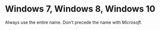 # Windows 7, Windows 8, Windows 10

Always use the entire name. Don't precede the name with *Microsoft.*
